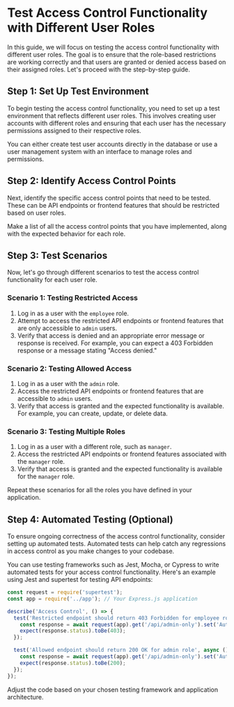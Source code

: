 # Test Access Control Functionality with Different User Roles

In this guide, we will focus on testing the access control functionality with different user roles. The goal is to ensure that the role-based restrictions are working correctly and that users are granted or denied access based on their assigned roles. Let's proceed with the step-by-step guide.

## Step 1: Set Up Test Environment

To begin testing the access control functionality, you need to set up a test environment that reflects different user roles. This involves creating user accounts with different roles and ensuring that each user has the necessary permissions assigned to their respective roles.

You can either create test user accounts directly in the database or use a user management system with an interface to manage roles and permissions.

## Step 2: Identify Access Control Points

Next, identify the specific access control points that need to be tested. These can be API endpoints or frontend features that should be restricted based on user roles.

Make a list of all the access control points that you have implemented, along with the expected behavior for each role.

## Step 3: Test Scenarios

Now, let's go through different scenarios to test the access control functionality for each user role.

### Scenario 1: Testing Restricted Access

1. Log in as a user with the `employee` role.
2. Attempt to access the restricted API endpoints or frontend features that are only accessible to `admin` users.
3. Verify that access is denied and an appropriate error message or response is received. For example, you can expect a 403 Forbidden response or a message stating "Access denied."

### Scenario 2: Testing Allowed Access

1. Log in as a user with the `admin` role.
2. Access the restricted API endpoints or frontend features that are accessible to `admin` users.
3. Verify that access is granted and the expected functionality is available. For example, you can create, update, or delete data.

### Scenario 3: Testing Multiple Roles

1. Log in as a user with a different role, such as `manager`.
2. Access the restricted API endpoints or frontend features associated with the `manager` role.
3. Verify that access is granted and the expected functionality is available for the `manager` role.

Repeat these scenarios for all the roles you have defined in your application.

## Step 4: Automated Testing (Optional)

To ensure ongoing correctness of the access control functionality, consider setting up automated tests. Automated tests can help catch any regressions in access control as you make changes to your codebase.

You can use testing frameworks such as Jest, Mocha, or Cypress to write automated tests for your access control functionality. Here's an example using Jest and supertest for testing API endpoints:

```javascript
const request = require('supertest');
const app = require('../app'); // Your Express.js application

describe('Access Control', () => {
  test('Restricted endpoint should return 403 Forbidden for employee role', async () => {
    const response = await request(app).get('/api/admin-only').set('Authorization', 'Bearer employeeToken');
    expect(response.status).toBe(403);
  });

  test('Allowed endpoint should return 200 OK for admin role', async () => {
    const response = await request(app).get('/api/admin-only').set('Authorization', 'Bearer adminToken');
    expect(response.status).toBe(200);
  });
});
```

Adjust the code based on your chosen testing framework and application architecture.
